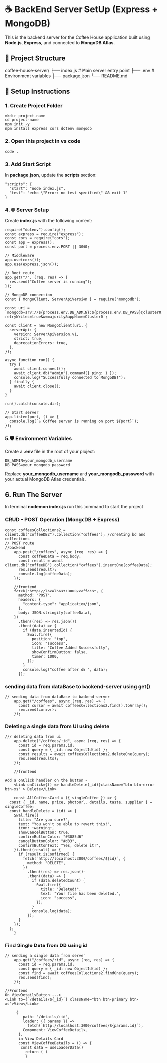 # ☕ BackEnd Server SetUp (Express + MongoDB)

This is the backend server for the Coffee House application built using **Node.js**, **Express**, and connected to **MongoDB Atlas**.

## 📁 Project Structure

coffee-house-server/
├── index.js # Main server entry point
├── .env # Environment variables
├── package.json
└── README.md

## 🔧 Setup Instructions

### 1. Create Project Folder

```Cmd
mkdir project-name
cd project-name
npm init -y
npm install express cors dotenv mongodb
```

### 2. Open this project in vs code

```
code .
```

### 3. Add Start Script

In **package.json**, update the **scripts** section:

```
"scripts": {
  "start": "node index.js",
  "test": "echo \"Error: no test specified\" && exit 1"
}
```

### 4. 🌐 Server Setup

Create **index.js** with the following content:

```
require("dotenv").config();
const express = require("express");
const cors = require("cors");
const app = express();
const port = process.env.PORT || 3000;

// Middleware
app.use(cors());
app.use(express.json());

// Root route
app.get("/", (req, res) => {
  res.send("Coffee server is running");
});

// MongoDB connection
const { MongoClient, ServerApiVersion } = require("mongodb");

const uri = `mongodb+srv://${process.env.DB_ADMIN}:${process.env.DB_PASS}@cluster0.glnanjr.mongodb.net/?retryWrites=true&w=majority&appName=Cluster0`;

const client = new MongoClient(uri, {
  serverApi: {
    version: ServerApiVersion.v1,
    strict: true,
    deprecationErrors: true,
  },
});

async function run() {
  try {
    await client.connect();
    await client.db("admin").command({ ping: 1 });
    console.log("Successfully connected to MongoDB!");
  } finally {
    await client.close();
  }
}

run().catch(console.dir);

// Start server
app.listen(port, () => {
  console.log(`☕ Coffee server is running on port ${port}`);
});
```

### 5.🛡️ Environment Variables

Create a **.env** file in the root of your project:

```
DB_ADMIN=your_mongodb_username
DB_PASS=your_mongodb_password
```

Replace **your_mongodb_username** and **your_mongodb_password** with your actual MongoDB Atlas credentials.

## 6. Run The Server

In terminal **nodemon index.js** run this command to start the project

### CRUD - POST Operation (MongoDB + Express)

```
const coffeesCollections2 = client.db("coffeeDB2").collection("coffees"); //creating bd and collections
// POST route
//backend
    app.post("/coffees", async (req, res) => {
      const coffeeData = req.body;
      const result = await client.db("coffeeDB").collection("coffees").insertOne(coffeeData);
      res.send(result);
      console.log(coffeeData);
    });

    //frontend
    fetch("http://localhost:3000/coffees", {
      method: "POST",
      headers: {
        "content-type": "application/json",
      },
      body: JSON.stringify(coffeeData),
    })
      .then((res) => res.json())
      .then((data) => {
        if (data.insertedId) {
          Swal.fire({
            position: "top",
            icon: "success",
            title: "Coffee Added Successfully",
            showConfirmButton: false,
            timer: 1000,
          });
        }
        console.log("coffee after db ", data);
      });

```

### sending data from dataBase to backend-server using get()

```
// sending data from dataBase to backend-server
    app.get("/coffees", async (req, res) => {
      const cursor = await coffeesCollections2.find().toArray();
      res.send(cursor);
    });
```

### Deleting a single data from UI using delete

```
/// deleting data from ui
    app.delete("/coffees/:id", async (req, res) => {
      const id = req.params.id;
      const query = { _id: new ObjectId(id) };
      const results = await coffeesCollections2.deleteOne(query);
      res.send(results);
    });

    //frontend

Add a onClick handler on the button -
    <Link onClick={() => handleDelete(_id)}className="btn btn-error btn-xs" > Delete</Link>

    const AllCoffeesCard = ({ singleCoffee }) => {
  const { _id, name, price, photoUrl, details, taste, supplier } = singleCoffee;
  const handleDelete = (id) => {
    Swal.fire({
      title: "Are you sure?",
      text: "You won't be able to revert this!",
      icon: "warning",
      showCancelButton: true,
      confirmButtonColor: "#3085d6",
      cancelButtonColor: "#d33",
      confirmButtonText: "Yes, delete it!",
    }).then((result) => {
      if (result.isConfirmed) {
        fetch(`http://localhost:3000/coffees/${id}`, {
          method: "DELETE",
        })
          .then((res) => res.json())
          .then((data) => {
            if (data.deletedCount) {
              Swal.fire({
                title: "Deleted!",
                text: "Your file has been deleted.",
                icon: "success",
              });
            }
            console.log(data);
          });
      }
    });
  };
    }
```

### Find Single Data from DB using id

```
// sending a single data from server
    app.get("/coffees/:id", async (req, res) => {
      const id = req.params.id;
      const query = { _id: new ObjectId(id) };
      const find = await coffeesCollections2.findOne(query);
      res.send(find);
    });

//Frontend
On ViewDetailsButton --->
<Link to={`/details/${_id}`} className="btn btn-primary btn-xs">View</Link>

     {
        path: "/details/:id",
        loader: ({ params }) =>
          fetch(`http://localhost:3000/coffees/${params.id}`),
        Component: ViewCoffeeDetails,
      },
      in View Details Card
      const ViewCoffeeDetails = () => {
       const data = useLoaderData();
         return ( )
         }
```
